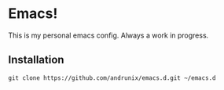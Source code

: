 # Emacs!

This is my personal emacs config. Always a work in progress.

## Installation

```
git clone https://github.com/andrunix/emacs.d.git ~/emacs.d
```




